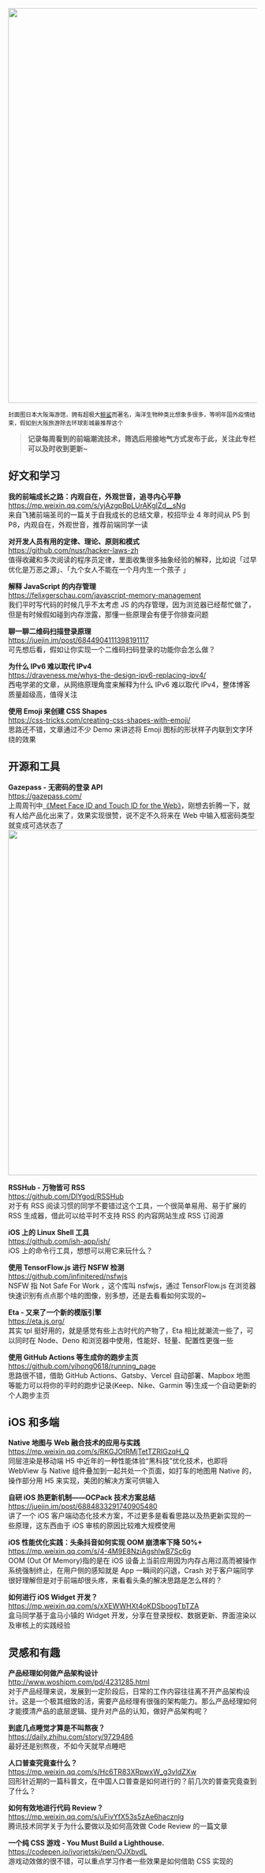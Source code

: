 <img src="https://gw.alipayobjects.com/zos/k/1i/nn4eEv.jpg" width="800" />  

<small>封面图日本大阪海游馆，拥有超极大[鲸鲨](https://gw.alipayobjects.com/os/k/oh/1213213123iii.mp4)而著名，海洋生物种类比想象多很多，等明年国外疫情结束，假如到大阪旅游除去环球影城最推荐这个</small>  

> **记录每周看到的前端潮流技术，筛选后用接地气方式发布于此，关注此专栏可以及时收到更新~**  

## 好文和学习

**我的前端成长之路：内观自在，外观世音，追寻内心平静**  
<https://mp.weixin.qq.com/s/yjAzgpBpLUrAKgIZd__sNg>  
来自飞猪前端圣司的一篇关于自我成长的总结文章，校招毕业 4 年时间从 P5 到 P8，内观自在，外观世音，推荐前端同学一读

**对开发人员有用的定律、理论、原则和模式**  
<https://github.com/nusr/hacker-laws-zh>  
值得收藏和多次阅读的程序员定律，里面收集很多抽象经验的解释，比如说「过早优化是万恶之源」、「九个女人不能在一个月内生一个孩子 」

**解释 JavaScript 的内存管理**  
<https://felixgerschau.com/javascript-memory-management>  
我们平时写代码的时候几乎不太考虑 JS 的内存管理，因为浏览器已经帮忙做了，但是有时候假如碰到内存泄露，那懂一些原理会有便于你排查问题

**聊一聊二维码扫描登录原理**  
<https://juejin.im/post/6844904111398191117>  
可先想后看，假如让你实现一个二维码扫码登录的功能你会怎么做？

**为什么 IPv6 难以取代 IPv4**  
<https://draveness.me/whys-the-design-ipv6-replacing-ipv4/>  
西电学弟的文章，从网络原理角度来解释为什么 IPv6 难以取代 IPv4，整体博客质量超级高，值得关注

**使用 Emoji 来创建 CSS Shapes**  
<https://css-tricks.com/creating-css-shapes-with-emoji/>  
思路还不错，文章通过不少 Demo 来讲述将 Emoji 图标的形状样子内联到文字环绕的效果

## 开源和工具

**Gazepass - 无密码的登录 API**  
<https://gazepass.com/>  
上周周刊中[《Meet Face ID and Touch ID for the Web》](https://webkit.org/blog/11312/meet-face-id-and-touch-id-for-the-web/)，刚想去折腾一下，就有人给产品化出来了，效果实现很赞，说不定不久将来在 Web 中输入框密码类型就变成可选状态了
<img src="https://cdn.fliggy.com/upic/WZe3kK.gif" width=700/>  

**RSSHub - 万物皆可 RSS**  
<https://github.com/DIYgod/RSSHub>  
对于有 RSS 阅读习惯的同学不要错过这个工具，一个很简单易用、易于扩展的 RSS 生成器，借此可以给平时不支持 RSS 的内容网站生成 RSS 订阅源

**iOS 上的 Linux Shell 工具**  
<https://github.com/ish-app/ish/>  
iOS 上的命令行工具，想想可以用它来玩什么？

**使用 TensorFlow.js 进行 NSFW 检测**  
<https://github.com/infinitered/nsfwjs>  
NSFW 指 Not Safe For Work ，这个库叫 nsfwjs，通过 TensorFlow.js 在浏览器快速识别有点点那个啥的图像，别多想，还是去看看如何实现的~

**Eta - 又来了一个新的模版引擎**  
<https://eta.js.org/>  
其实 tpl 挺好用的，就是感觉有些上古时代的产物了，Eta 相比就潮流一些了，可以同时在 Node、Deno 和浏览器中使用，性能好、轻量、配置性更强一些

**使用 GitHub Actions 等生成你的跑步主页**  
<https://github.com/yihong0618/running_page>  
思路很不错，借助 GitHub Actions、Gatsby、Vercel 自动部署、Mapbox 地图等能力可以将你的平时的跑步记录(Keep、Nike、Garmin 等)生成一个自动更新的个人跑步主页

## iOS 和多端

**Native 地图与 Web 融合技术的应用与实践**  
<https://mp.weixin.qq.com/s/RKGJOtRMjTetTZRIGzqH_Q>  
同层渲染是移动端 H5 中近年的一种性能体验“黑科技”优化技术，也即将 WebView 与 Native 组件叠加到一起共处一个页面，如打车的地图用 Native 的，操作部分用 H5 来实现，美团的解决方案可供输入

**自研 iOS 热更新机制——OCPack 技术方案总结**  
<https://juejin.im/post/6884833291740905480>  
讲了一个 iOS 客户端动态化技术方案，不过更多是看看思路以及热更新实现的一些原理，这东西由于 iOS 审核的原因比较难大规模使用

**iOS 性能优化实践：头条抖音如何实现 OOM 崩溃率下降 50%+**  
<https://mp.weixin.qq.com/s/4-4M9E8NziAgshlwB7Sc6g>  
OOM (Out Of Memory)指的是在 iOS 设备上当前应用因为内存占用过高而被操作系统强制终止，在用户侧的感知就是 App 一瞬间的闪退，Crash 对于客户端同学很好理解但是对于前端却很头疼，来看看头条的解决思路是怎么样的？

**如何进行 iOS Widget 开发？**  
<https://mp.weixin.qq.com/s/xXEWWHXt4oKDSboogTbTZA>  
盒马同学基于盒马小镇的 Widget 开发，分享在登录授权、数据更新、界面渲染以及审核上的实践经验

## 灵感和有趣

**产品经理如何做产品架构设计**  
<http://www.woshipm.com/pd/4231285.html>  
对于产品经理来说，发展到一定阶段后，日常的工作内容往往离不开产品架构设计。这是一个极其细致的活，需要产品经理有很强的架构能力。那么产品经理如何才能摸清产品的底层逻辑、提升对产品的认知，做好产品架构呢？

**到底几点睡觉才算是不叫熬夜？**  
<https://daily.zhihu.com/story/9729486>  
最好还是别熬夜，不如今天就早点睡吧

**人口普查究竟查什么？**  
<https://mp.weixin.qq.com/s/Hc6TR83XRpwxW_g3vIdZXw>  
回形针近期的一篇科普文，在中国人口普查是如何进行的？前几次的普查究竟查到了什么？

**如何有效地进行代码 Review？**  
<https://mp.weixin.qq.com/s/uFivYfX53s5zAe6hacznlg>  
腾讯技术同学关于为什么要做以及如何高效做 Code Review 的一篇文章

**一个纯 CSS 游戏 - You Must Build a Lighthouse.**  
<https://codepen.io/ivorjetski/pen/OJXbvdL>  
游戏动效做的很不错，可以重点学习作者一些效果是如何借助 CSS 实现的
